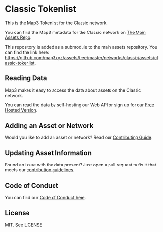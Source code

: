 
# Classic Tokenlist

This is the Map3 Tokenlist for the Classic network.

You can find the Map3 metadata for the Classic network on [The Main Assets Repo](https://github.com/map3xyz/assets/tree/master/networks/classic).

This repository is added as a submodule to the main assets repository. You can find the link here: https://github.com/map3xyz/assets/tree/master/networks/classic/assets/classic-tokenlist.

## Reading Data

Map3 makes it easy to access the data about assets on the Classic network. 

You can read the data by self-hosting our Web API or sign up for our [Free Hosted Version](https://map3.xyz).

## Adding an Asset or Network 

Would you like to add an asset or network? Read our [Contributing Guide](https://github.com/map3xyz/assets/tree/master/docs/CONTRIBUTING.md).

## Updating Asset Information

Found an issue with the data present? Just open a pull request to fix it that meets our [contribution guidelines](https://github.com/map3xyz/assets/tree/master/docs/CONTRIBUTING.md).

## Code of Conduct
You can find our [Code of Conduct here](https://github.com/map3xyz/assets/tree/master/docs/CODE_OF_CONDUCT.md).

## License
MIT. See [LICENSE](LICENSE)
